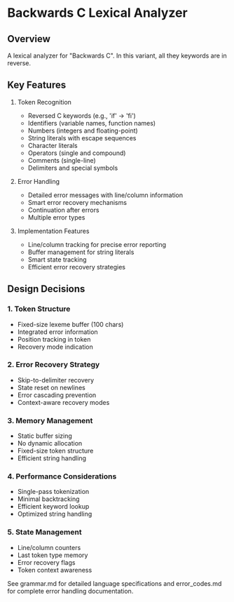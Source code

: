 # Backwards C Lexical Analyzer

## Overview

A lexical analyzer for "Backwards C". In this variant, all they keywords are in reverse.

## Key Features

1. Token Recognition

   - Reversed C keywords (e.g., 'if' -> 'fi')
   - Identifiers (variable names, function names)
   - Numbers (integers and floating-point)
   - String literals with escape sequences
   - Character literals
   - Operators (single and compound)
   - Comments (single-line)
   - Delimiters and special symbols

2. Error Handling

   - Detailed error messages with line/column information
   - Smart error recovery mechanisms
   - Continuation after errors
   - Multiple error types

3. Implementation Features
   - Line/column tracking for precise error reporting
   - Buffer management for string literals
   - Smart state tracking
   - Efficient error recovery strategies

## Design Decisions

### 1. Token Structure

- Fixed-size lexeme buffer (100 chars)
- Integrated error information
- Position tracking in token
- Recovery mode indication

### 2. Error Recovery Strategy

- Skip-to-delimiter recovery
- State reset on newlines
- Error cascading prevention
- Context-aware recovery modes

### 3. Memory Management

- Static buffer sizing
- No dynamic allocation
- Fixed-size token structure
- Efficient string handling

### 4. Performance Considerations

- Single-pass tokenization
- Minimal backtracking
- Efficient keyword lookup
- Optimized string handling

### 5. State Management

- Line/column counters
- Last token type memory
- Error recovery flags
- Token context awareness

See grammar.md for detailed language specifications and error_codes.md for complete error handling documentation.
